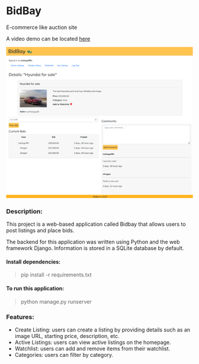 # BidBay
E-commerce like auction site

A video demo can be located [here](https://youtu.be/q6ccLMdzZT8?si=8LrgcayLzAHciRRC)

![BidBay Image:](https://github.com/zerrynlh/BidBay/blob/main/commerce/auctions/static/images/bidbay3.png)

### Description:
This project is a web-based application called Bidbay that allows users to post listings and place bids.

The backend for this application was written using Python and the web framework Django. Information is stored in a SQLite database by default.

#### Install dependencies:
>pip install -r requirements.txt

#### To run this application:
>python manage.py runserver

### Features:
- Create Listing: users can create a listing by providing details such as an image URL, starting price, description, etc.
- Active Listings: users can view active listings on the homepage.
- Watchlist: users can add and remove items from their watchlist.
- Categories: users can filter by category.
